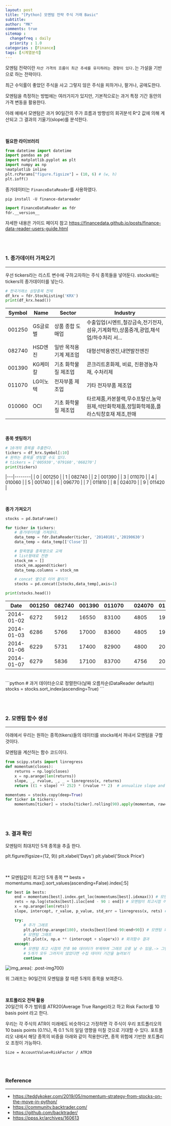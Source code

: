 ```yaml
---
layout: post
title: "[Python] 모멘텀 전략 주식 거래 Basic"
subtitle:
author: "MK"
comments: true
sitemap :
  changefreq : daily
  priority : 1.0
categories : [Finance]
tags: [시계열분석]
---
```



모멘텀 전략이란 `자산 가격의 흐름이 최근 추세를 유지하려는 경향이 있다.`는 가설을 기반으로 하는 전략이다.

최근 수익률이 좋았던 주식을 사고 그렇지 않은 주식을 피하거나, 팔거나, 공매도한다.

모멘텀을 측정하는 방법에는 여러가지가 있지만, 기본적으로는 과거 특정 기간 동안의 가격 변동을 활용한다.

아래 예에서 모멘텀은 과거 90일간의 주가 흐름과 방향성의 회귀분석 R^2 값에 의해 계산되고 그 결과의 기울기(slope)를 분석한다.


<br><br>
**필요한 라이브러리**

```python
from datetime import datetime
import pandas as pd
import matplotlib.pyplot as plt
import numpy as np
%matplotlib inline
plt.rcParams["figure.figsize"] = (10, 6) # (w, h)
plt.ioff()
```



종가데이터는 `FinanceDataReader`를 사용하였다.


```
pip install -U finance-datareader
```

```python
import FinanceDataReader as fdr
fdr.__version__
```

자세한 내용은 가이드 페이지 참고
https://financedata.github.io/posts/finance-data-reader-users-guide.html



<br><br>
### 1. 종가데이터 가져오기
---
우선 tickers라는 리스트 변수에 구하고자하는 주식 종목들을 넣어둔다.
stocks에는 tickers의 종가데이터를 넣는다.

```python
# 한국거래소 상장종목 전체
df_krx = fdr.StockListing('KRX')
print(df_krx.head())
```

| Symbol | Name     | Sector                  | Industry                                                                                 |
|--------|----------|-------------------------|------------------------------------------------------------------------------------------|
| 001250 | GS글로벌 | 상품 종합 도매업        | 수출입업(시멘트,철강금속,전기전자,섬유,기계화학),상품중개,광업,채석업/하수처리 서...     |
| 082740 | HSD엔진  | 일반 목적용 기계 제조업 | 대형선박용엔진,내연발전엔진                                                              |
| 001390 | KG케미칼 | 기초 화학물질 제조업    | 콘크리트혼화제, 비료, 친환경농자재, 수처리제                                             |
| 011070 | LG이노텍 | 전자부품 제조업         | 기타 전자부품 제조업                                                                     |
| 010060 | OCI      | 기초 화학물질 제조업    | 타르제품,카본블랙,무수프탈산,농약원제,석탄화학제품,정밀화학제품,플라스틱창호재 제조,판매 |

<br><br>
**종목 셋팅하기**
```python
# 10개의 종목을 추출한다.
tickers = df_krx.Symbol[:10]
# 원하는 종목을 셋팅할 수도 있다.
# tickers = ['005930','079160','068270']
print(tickers)
```

|---|--------|
| 0 | 001250 |
| 1 | 082740 |
| 2 | 001390 |
| 3 | 011070 |
| 4 | 010060 |
| 5 | 001740 |
| 6 | 096770 |
| 7 | 011810 |
| 8 | 024070 |
| 9 | 011420 |

<br><br>
**종가 가져오기**
```python
stocks = pd.DataFrame()

for ticker in tickers:
    # 종가데이터를 가져온다.
    data_temp = fdr.DataReader(ticker, '20140101','20190630')
    data_temp = data_temp[['Close']]

    # 항목명을 종목명으로 교체
    # list형태로 전환
    stock_nm = []
    stock_nm.append(ticker)
    data_temp.columns = stock_nm

    # concat 옆으로 이어 붙이기
    stocks = pd.concat([stocks,data_temp],axis=1)

print(stocks.head())
```

| Date       | 001250 | 082740 | 001390 | 011070 |   | 024070 | 011420 |
|------------|--------|--------|--------|--------|---|--------|--------|
| 2014-01-02 | 6272   | 5912   | 16550  | 83100  |   | 4805   | 1940   |
| 2014-01-03 | 6286   | 5766   | 17000  | 83600  |   | 4805   | 1990   |
| 2014-01-06 | 6229   | 5731   | 17400  | 82900  |   | 4800   | 2000   |
| 2014-01-07 | 6279   | 5836   | 17100  | 83700  |   | 4756   | 2020   |

<br>
```python
# 과거 데이터순으로 정렬한다(날짜 오름차순(DataReader default))
stocks = stocks.sort_index(ascending=True)
```



<br><br>
### 2. 모멘텀 함수 생성
---

아래에서 우리는 원하는 종목(tikers)들의 데이터를 stocks에서 꺼내서 모멘텀을 구할 것이다.

모멘텀을 계산하는 함수 코드이다.

```python
from scipy.stats import linregress
def momentum(closes):
    returns = np.log(closes)
    x = np.arange(len(returns))
    slope, _, rvalue, _, _ = linregress(x, returns)
    return ((1 + slope) ** 252) * (rvalue ** 2)  # annualize slope and multiply by R^2
```


```python
momentums = stocks.copy(deep=True)
for ticker in tickers:
    momentums[ticker] = stocks[ticker].rolling(90).apply(momentum, raw=False)
```

<br><br>
### 3. 결과 확인
모멘텀이 최대치인 5개 종목을 추출 한다.


plt.figure(figsize=(12, 9))
plt.xlabel('Days')
plt.ylabel('Stock Price')

<br><br>
** 모멘텀값이 최고인 5개 종목 **
bests = momentums.max().sort_values(ascending=False).index[:5]

```python
for best in bests:
    end = momentums[best].index.get_loc(momentums[best].idxmax()) # 모멘텀이 최고인 시점
    rets = np.log(stocks[best].iloc[end - 90 : end]) # 모멘텀이 최고시점 이전 90일간의 log 종가
    x = np.arange(len(rets))
    slope, intercept, r_value, p_value, std_err = linregress(x, rets) # 회귀함수

    try:
        # 주가 그래프
        plt.plot(np.arange(180), stocks[best][end-90:end+90]) # 모멘텀 최고 시점 전후 90일 총 180일의 주가
        # 모멘텀 그래프
        plt.plot(x, np.e ** (intercept + slope*x)) # 회귀함수 결과
    except:
        # 모멘텀 최고 시점의 전후 90 데이터가 부제하여 그래프 오류 날 수 있음.-> 그릴수 없는 종목은 skip
        # 5개가 모두 그려지지 않았다면 수집 데이터 기간을 늘려보기
        continue
```

![img_area](/img/posting/2019-07-21-001-result_top_5.PNG){: .post-img700}


위 그래프는 90일간의 모멘텀을 잘 따른 5개의 종목을 보여준다.

<br><br>
**포트폴리오 전략 활용** <br>
20일간의 주가 범위를 ATR20(Average True Range)라고 하고 Risk Factor를 10 basis point 라고 한다.

우리는 각 주식의 ATR이 미래에도 비슷하다고 가정하면 각 주식이 우리 포트폴리오의 10 basis points (0.1%), 즉 0.1 %의 일일 영향을 미칠 것으로 기대할 수 있다. 포트폴리오 내에서 해당 종목의 비중을 아래와 같이 적용한다면, 종목 위험에 기반한 포트폴리오 조정이 가능하다.

`Size = AccountValue×RiskFactor / ATR20`




<br><br>
### **Reference**
---
- <https://teddykoker.com/2019/05/momentum-strategy-from-stocks-on-the-move-in-python/>
- <https://community.backtrader.com/>
- <https://github.com/backtrader/>
- <https://ppss.kr/archives/160613>
